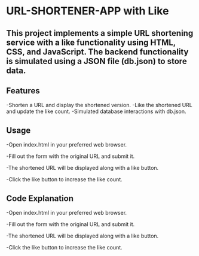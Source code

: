 # URL-SHORTENER-APP with Like 

## This project implements a simple URL shortening service with a like functionality using HTML, CSS, and JavaScript. The backend functionality is simulated using a JSON file (db.json) to store data.

## Features
-Shorten a URL and display the shortened version.
-Like the shortened URL and update the like count.
-Simulated database interactions with db.json.

## Usage
-Open index.html in your preferred web browser.

-Fill out the form with the original URL and submit it.

-The shortened URL will be displayed along with a like button.

-Click the like button to increase the like count.

## Code Explanation
-Open index.html in your preferred web browser.

-Fill out the form with the original URL and submit it.

-The shortened URL will be displayed along with a like button.

-Click the like button to increase the like count.
